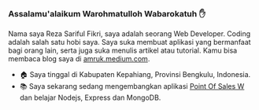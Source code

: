 ### Assalamu'alaikum Warohmatulloh Wabarokatuh :hand:
Nama saya Reza Sariful Fikri, saya adalah seorang Web Developer. Coding adalah salah satu hobi saya. Saya suka membuat aplikasi yang bermanfaat bagi orang lain, serta juga suka menulis artikel atau tutorial. Kamu bisa membaca blog saya di [amruk.medium.com](https://amrukcode.medium.com).

- :house: Saya tinggal di Kabupaten Kepahiang, Provinsi Bengkulu, Indonesia.
- :books: Saya sekarang sedang mengembangkan aplikasi [Point Of Sales W](https://github.com/rezafikkri/Point-Of-Sales-W) dan belajar Nodejs, Express dan MongoDB.
